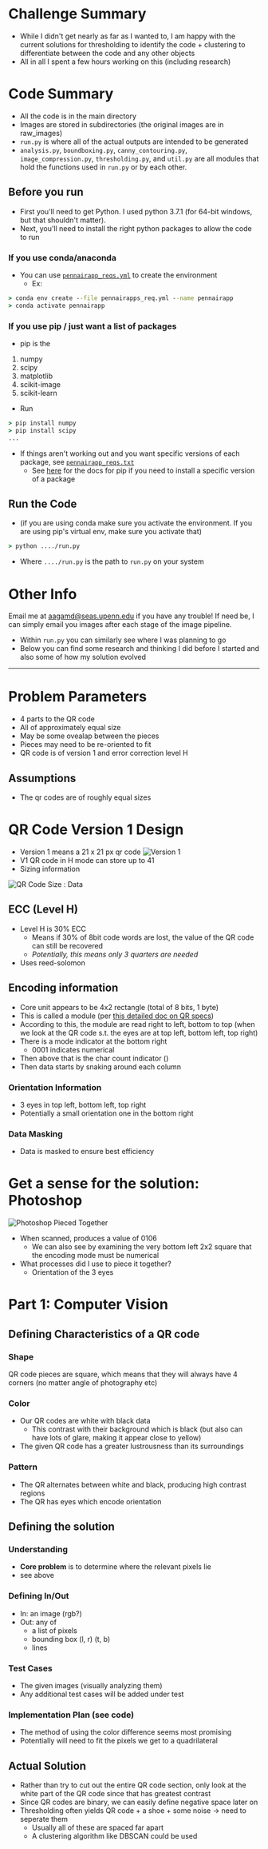 # Challenge Summary
* While I didn't get nearly as far as I wanted to, I am happy with the current solutions for thresholding to identify the code + clustering to differentiate between the code and any other objects
* All in all I spent a few hours working on this (including research)

# Code Summary
  * All the code is in the main directory
  * Images are stored in subdirectories (the original images are in raw_images)
  * `run.py` is where all of the actual outputs are intended to be generated
  * `analysis.py`, `boundboxing.py`, `canny_contouring.py`, `image_compression.py`, `thresholding.py`, and `util.py` are all modules that hold the functions used in `run.py` or by each other.

## Before you run
* First you'll need to get Python. I used python 3.7.1 (for 64-bit windows, but that shouldn't matter).
* Next, you'll need to install the right python packages to allow the code to run
### If you use conda/anaconda
* You can use [`pennairapp_reqs.yml`](pennairapp_reqs.yml) to create the environment
  * Ex: 
```cmd
> conda env create --file pennairapps_req.yml --name pennairapp
> conda activate pennairapp
```

### If you use pip / just want a list of packages
* pip is the 
1. numpy
2. scipy
3. matplotlib
4. scikit-image
5. scikit-learn
* Run
```cmd
> pip install numpy
> pip install scipy
...
```
* If things aren't working out and you want specific versions of each package, see [`pennairapp_reqs.txt`](pennairapp_reqs.txt)
  * See [here](https://pip.pypa.io/en/stable/) for the docs for pip if you need to install a specific version of a package

## Run the Code
* (if you are using conda make sure you activate the environment. If you are using pip's virtual env, make sure you activate that)
```cmd
> python ..../run.py 
```
* Where `..../run.py` is the path to `run.py` on your system

# Other Info
Email me at [aagamd@seas.upenn.edu](mailto:aagamd@seas.upenn.edu) if you have any trouble! If need be, I can simply email you images after each stage of the image pipeline.
* Within `run.py` you can similarly see where I was planning to go
* Below you can find some research and thinking I did before I started and also some of how my solution evolved

____
# Problem Parameters
* 4 parts to the QR code
* All of approximately equal size
* May be some ovealap between the pieces
* Pieces may need to be re-oriented to fit
* QR code is of version 1 and error correction level H

## Assumptions
* The qr codes are of roughly equal sizes

# QR Code Version 1 Design
* Version 1 means a 21 x 21 px qr code
![Version 1](https://upload.wikimedia.org/wikipedia/commons/thumb/b/b8/Qr-1.svg/220px-Qr-1.svg.png)
* V1 QR code in H mode can store up to 41
* Sizing information

![QR Code Size : Data](https://www.qrcode.com/en/img/version/decisionMap.png)

## ECC (Level H)
* Level H is 30% ECC
  * Means if 30% of 8bit code words are lost, the value of the QR code can still be recovered
  * *Potentially, this means only 3 quarters are needed*
* Uses reed-solomon

## Encoding information
* Core unit appears to be 4x2 rectangle (total of 8 bits, 1 byte)
 * This is called a module (per [this detailed doc on QR specs](./qr_standard.pdf))
 * According to this, the module are read right to left, bottom to top (when we look at the QR code s.t. the eyes are at top left, bottom left, top right)
* There is a mode indicator at the bottom right
  * 0001 indicates numerical
* Then above that is the char count indicator ()
* Then data starts by snaking around each column


### Orientation Information
* 3 eyes in top left, bottom left, top right
* Potentially a small orientation one in the bottom right

### Data Masking
* Data is masked to ensure best efficiency

# Get a sense for the solution: Photoshop
![Photoshop Pieced Together](./photoshopped_images/Pieced_Together_QR.png)
* When scanned, produces a value of 0106
  * We can also see by examining the very bottom left 2x2 square that the encoding mode must be numerical
* What processes did I use to piece it together?
  * Orientation of the 3 eyes

# Part 1: Computer Vision

## Defining Characteristics of a QR code
### Shape
QR code pieces are square, which means that they will always have 4 corners (no matter angle of photography etc)

### Color
* Our QR codes are white with black data
  * This contrast with their background which is black (but also can have lots of glare, making it appear close to yellow)
* The given QR code has a greater lustrousness than its surroundings

### Pattern
* The QR alternates between white and black, producing high contrast regions
* The QR has eyes which encode orientation

## Defining the solution
### Understanding
* **Core problem** is to determine where the relevant pixels lie
* see above

### Defining In/Out
* In: an image (rgb?)
* Out: any of
  * a list of pixels
  * bounding box (l, r) (t, b)
  * lines

### Test Cases
* The given images (visually analyzing them)
* Any additional test cases will be added under test

### Implementation Plan (see code)
* The method of using the color difference seems most promising
* Potentially will need to fit the pixels we get to a quadrilateral

## Actual Solution
* Rather than try to cut out the entire QR code section, only look at the white part of the QR code since that has greatest contrast
* Since QR codes are binary, we can easily define negative space later on
* Thresholding often yields QR code + a shoe + some noise -> need to seperate them
  * Usually all of these are spaced far apart
  * A clustering algorithm like DBSCAN could be used